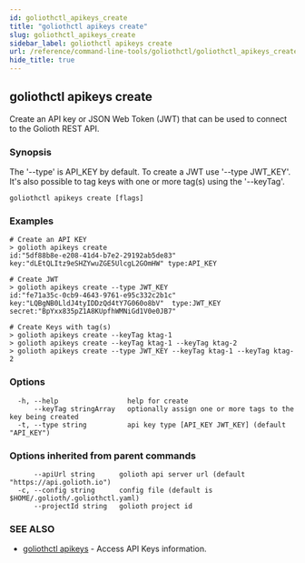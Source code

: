 ```yaml
---
id: goliothctl_apikeys_create
title: "goliothctl apikeys create"
slug: goliothctl_apikeys_create
sidebar_label: goliothctl apikeys create
url: /reference/command-line-tools/goliothctl/goliothctl_apikeys_create/
hide_title: true
---
```

## goliothctl apikeys create

Create an API key or JSON Web Token (JWT) that can be used to connect to the Golioth REST API.

### Synopsis

The '--type' is API_KEY by default. To create a JWT use '--type JWT_KEY'. It's also possible to tag keys with one or more tag(s) using the '--keyTag'.

```
goliothctl apikeys create [flags]
```

### Examples

```
# Create an API KEY
> golioth apikeys create
id:"5df88b8e-e208-41d4-b7e2-29192ab5de83"  key:"dLEtQLItz9eSHZYwuZGE5UlcgL2GOmHW" type:API_KEY

# Create JWT
> golioth apikeys create --type JWT_KEY
id:"fe71a35c-0cb9-4643-9761-e95c332c2b1c"  key:"LQBgNB0LldJ4tyIDDzQd4tY7G060o8bV"  type:JWT_KEY  secret:"BpYxx835pZ1A8KUpfhWMNiGd1V0e0JB7"

# Create Keys with tag(s)
> golioth apikeys create --keyTag ktag-1
> golioth apikeys create --keyTag ktag-1 --keyTag ktag-2
> golioth apikeys create --type JWT_KEY --keyTag ktag-1 --keyTag ktag-2
```

### Options

```
  -h, --help                 help for create
      --keyTag stringArray   optionally assign one or more tags to the key being created
  -t, --type string          api key type [API_KEY JWT_KEY] (default "API_KEY")

```

### Options inherited from parent commands

```
      --apiUrl string      golioth api server url (default "https://api.golioth.io")
  -c, --config string      config file (default is $HOME/.golioth/.goliothctl.yaml)
      --projectId string   golioth project id
```

### SEE ALSO

* [goliothctl apikeys](/reference/command-line-tools/goliothctl/goliothctl_apikeys/)	 - Access API Keys information.

